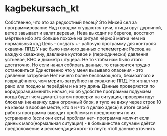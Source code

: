 # kagbekursach_kt
Собственно, что это за редкостный песец?
Это Михей сел за программирование
Над городом сгущаются тучи, птицы орут дурниной, ветер завывает и валит деревья, Нева выходит из берегов, восстают мёртвые
ибо это больше похоже на ритуал чёрной магии чем на нормальный код
Цель - создать +- рабочую программу для контроля скважин ППД
У нас было немного данных с телеметрии: Расход на каждую скважину, давление кустовое и (периодически) давления устьевое,  КНС и диаметр штуцера.
Не то чтобы нам было этого достаточно. Но если начал собирать данные, то становится трудно остановиться
Единственно что у меня вызывало опасения - это давление затрубное
Нет ничего более беспомощного, безмозглого и извращённого, чем мерить  затрубное на скважине ППД.
Но я знал что рано или поздно ы перейдём и на эту дрянь
Данные проверяются по коридорам(изменять нельзя, но об удобстве программы подумаем когда будет чем думать)
затем проверки на ситуации, проверки идут блоками (ненавижу один огромный блок, я тупо не вижу через строк 10 на каком я вообще месте, кто я и что я делаю здесь)
в итоге своей работы программа выводит проблемы и предложения по их устранению (если они есть)
проблем нет- программа молчит
если данных мало(нормальная ситуация) - в большинстве случаем даётся предположение и рекомендация кого-то пнуть чтоб данные уточнить
